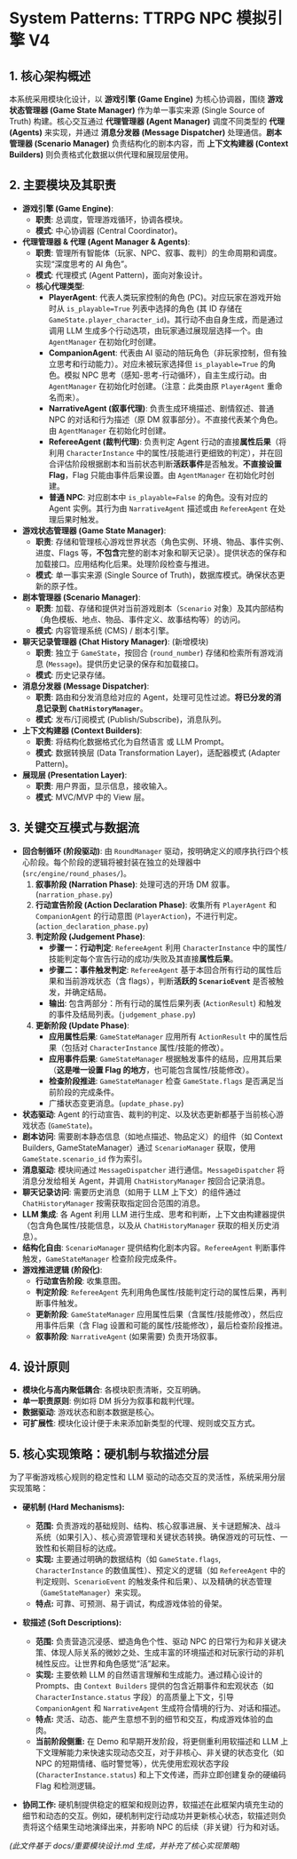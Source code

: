 # System Patterns: TTRPG NPC 模拟引擎 V4

## 1. 核心架构概述

本系统采用模块化设计，以 **游戏引擎 (Game Engine)** 为核心协调器，围绕 **游戏状态管理器 (Game State Manager)** 作为单一事实来源 (Single Source of Truth) 构建。核心交互通过 **代理管理器 (Agent Manager)** 调度不同类型的 **代理 (Agents)** 来实现，并通过 **消息分发器 (Message Dispatcher)** 处理通信。**剧本管理器 (Scenario Manager)** 负责结构化的剧本内容，而 **上下文构建器 (Context Builders)** 则负责格式化数据以供代理和展现层使用。

## 2. 主要模块及其职责

*   **游戏引擎 (Game Engine)**:
    *   **职责**: 总调度，管理游戏循环，协调各模块。
    *   **模式**: 中心协调器 (Central Coordinator)。
*   **代理管理器 & 代理 (Agent Manager & Agents)**:
    *   **职责**: 管理所有智能体（玩家、NPC、叙事、裁判）的生命周期和调度。实现“深度思考的 AI 角色”。
    *   **模式**: 代理模式 (Agent Pattern)，面向对象设计。
    *   **核心代理类型**:
        *   **PlayerAgent**: 代表人类玩家控制的角色 (PC)。对应玩家在游戏开始时从 `is_playable=True` 列表中选择的角色 (其 ID 存储在 `GameState.player_character_id`)。其行动不由自身生成，而是通过调用 LLM 生成多个行动选项，由玩家通过展现层选择一个。由 `AgentManager` 在初始化时创建。
        *   **CompanionAgent**: 代表由 AI 驱动的陪玩角色（非玩家控制，但有独立思考和行动能力）。对应未被玩家选择但 `is_playable=True` 的角色。模拟 NPC 思考（感知-思考-行动循环），自主生成行动。由 `AgentManager` 在初始化时创建。（注意：此类由原 `PlayerAgent` 重命名而来）。
        *   **NarrativeAgent (叙事代理)**: 负责生成环境描述、剧情叙述、普通 NPC 的对话和行为描述（原 DM 叙事部分）。不直接代表某个角色。由 `AgentManager` 在初始化时创建。
        *   **RefereeAgent (裁判代理)**: 负责判定 Agent 行动的直接**属性后果**（将利用 `CharacterInstance` 中的属性/技能进行更细致的判定），并在回合评估阶段根据剧本和当前状态判断**活跃事件**是否触发。**不直接设置 Flag**，Flag 只能由事件后果设置。由 `AgentManager` 在初始化时创建。
        *   **普通 NPC**: 对应剧本中 `is_playable=False` 的角色。没有对应的 Agent 实例。其行为由 `NarrativeAgent` 描述或由 `RefereeAgent` 在处理后果时触发。
*   **游戏状态管理器 (Game State Manager)**:
    *   **职责**: 存储和管理核心游戏世界状态（角色实例、环境、物品、事件实例、进度、Flags 等，**不包含**完整的剧本对象和聊天记录）。提供状态的保存和加载接口。应用结构化后果。处理阶段检查与推进。
    *   **模式**: 单一事实来源 (Single Source of Truth)，数据库模式。确保状态更新的原子性。
*   **剧本管理器 (Scenario Manager)**:
    *   **职责**: 加载、存储和提供对当前游戏剧本（`Scenario` 对象）及其内部结构（角色模板、地点、物品、事件定义、故事结构等）的访问。
    *   **模式**: 内容管理系统 (CMS) / 剧本引擎。
*   **聊天记录管理器 (Chat History Manager)**: (新增模块)
    *   **职责**: 独立于 `GameState`，按回合 (`round_number`) 存储和检索所有游戏消息 (`Message`)。提供历史记录的保存和加载接口。
    *   **模式**: 历史记录存储。
*   **消息分发器 (Message Dispatcher)**:
    *   **职责**: 路由和分发消息给对应的 Agent，处理可见性过滤。**将已分发的消息记录到 `ChatHistoryManager`**。
    *   **模式**: 发布/订阅模式 (Publish/Subscribe)，消息队列。
*   **上下文构建器 (Context Builders)**:
    *   **职责**: 将结构化数据格式化为自然语言 或 LLM Prompt。
    *   **模式**: 数据转换层 (Data Transformation Layer)，适配器模式 (Adapter Pattern)。
*   **展现层 (Presentation Layer)**:
    *   **职责**: 用户界面，显示信息，接收输入。
    *   **模式**: MVC/MVP 中的 View 层。

## 3. 关键交互模式与数据流

*   **回合制循环 (阶段驱动)**: 由 `RoundManager` 驱动，按明确定义的顺序执行四个核心阶段。每个阶段的逻辑将被封装在独立的处理器中 (`src/engine/round_phases/`)。
    1.  **叙事阶段 (Narration Phase)**: 处理可选的开场 DM 叙事。(`narration_phase.py`)
    2.  **行动宣告阶段 (Action Declaration Phase)**: 收集所有 `PlayerAgent` 和 `CompanionAgent` 的行动意图 (`PlayerAction`)，不进行判定。(`action_declaration_phase.py`)
    3.  **判定阶段 (Judgement Phase)**:
        *   **步骤一：行动判定**: `RefereeAgent` 利用 `CharacterInstance` 中的属性/技能判定每个宣告行动的成功/失败及其直接**属性后果**。
        *   **步骤二：事件触发判定**: `RefereeAgent` 基于本回合所有行动的属性后果和当前游戏状态（含 flags），判断**活跃的 `ScenarioEvent`** 是否被触发，并确定结局。
        *   **输出**: 包含两部分：所有行动的属性后果列表 (`ActionResult`) 和触发的事件及结局列表。(`judgement_phase.py`)
    4.  **更新阶段 (Update Phase)**:
        *   **应用属性后果**: `GameStateManager` 应用所有 `ActionResult` 中的属性后果（包括对 `CharacterInstance` 属性/技能的修改）。
        *   **应用事件后果**: `GameStateManager` 根据触发事件的结局，应用其后果（**这是唯一设置 Flag 的地方**，也可能包含属性/技能修改）。
        *   **检查阶段推进**: `GameStateManager` 检查 `GameState.flags` 是否满足当前阶段的完成条件。
        *   广播状态变更消息。(`update_phase.py`)
*   **状态驱动**: Agent 的行动宣告、裁判的判定、以及状态更新都基于当前核心游戏状态 (`GameState`)。
*   **剧本访问**: 需要剧本静态信息（如地点描述、物品定义）的组件（如 Context Builders, GameStateManager）通过 `ScenarioManager` 获取，使用 `GameState.scenario_id` 作为索引。
*   **消息驱动**: 模块间通过 `MessageDispatcher` 进行通信。`MessageDispatcher` 将消息分发给相关 Agent，并调用 `ChatHistoryManager` 按回合记录消息。
*   **聊天记录访问**: 需要历史消息（如用于 LLM 上下文）的组件通过 `ChatHistoryManager` 按需获取指定回合范围的消息。
*   **LLM 集成**: 各 Agent 利用 LLM 进行生成、思考和判断，上下文由构建器提供（包含角色属性/技能信息，以及从 `ChatHistoryManager` 获取的相关历史消息）。
*   **结构化自由**: `ScenarioManager` 提供结构化剧本内容。`RefereeAgent` 判断事件触发，`GameStateManager` 检查阶段完成条件。
*   **游戏推进逻辑 (阶段化)**:
    *   **行动宣告阶段**: 收集意图。
    *   **判定阶段**: `RefereeAgent` 先利用角色属性/技能判定行动的属性后果，再判断事件触发。
    *   **更新阶段**: `GameStateManager` 应用属性后果（含属性/技能修改），然后应用事件后果（含 Flag 设置和可能的属性/技能修改），最后检查阶段推进。
    *   **叙事阶段**: `NarrativeAgent` (如果需要) 负责开场叙事。

## 4. 设计原则

*   **模块化与高内聚低耦合**: 各模块职责清晰，交互明确。
*   **单一职责原则**: 例如将 DM 拆分为叙事和裁判代理。
*   **数据驱动**: 游戏状态和剧本数据是核心。
*   **可扩展性**: 模块化设计便于未来添加新类型的代理、规则或交互方式。

## 5. 核心实现策略：硬机制与软描述分层

为了平衡游戏核心规则的稳定性和 LLM 驱动的动态交互的灵活性，系统采用分层实现策略：

*   **硬机制 (Hard Mechanisms):**
    *   **范围:** 负责游戏的基础规则、结构、核心叙事进展、关卡谜题解决、战斗系统（如果引入）、核心资源管理和关键状态转换。确保游戏的可玩性、一致性和长期目标的达成。
    *   **实现:** 主要通过明确的数据结构（如 `GameState.flags`, `CharacterInstance` 的数值属性）、预定义的逻辑（如 `RefereeAgent` 中的判定规则、`ScenarioEvent` 的触发条件和后果）、以及精确的状态管理（`GameStateManager`）来实现。
    *   **特点:** 可靠、可预测、易于调试，构成游戏体验的骨架。

*   **软描述 (Soft Descriptions):**
    *   **范围:** 负责营造沉浸感、塑造角色个性、驱动 NPC 的日常行为和非关键决策、体现人际关系的微妙之处、生成丰富的环境描述和对玩家行动的非机械性反应。让世界和角色感觉“活”起来。
    *   **实现:** 主要依赖 LLM 的自然语言理解和生成能力。通过精心设计的 Prompts、由 `Context Builders` 提供的包含近期事件和宏观状态（如 `CharacterInstance.status` 字段）的高质量上下文，引导 `CompanionAgent` 和 `NarrativeAgent` 生成符合情境的行为、对话和描述。
    *   **特点:** 灵活、动态、能产生意想不到的细节和交互，构成游戏体验的血肉。
    *   **当前阶段侧重:** 在 Demo 和早期开发阶段，将更侧重利用软描述和 LLM 上下文理解能力来快速实现动态交互，对于非核心、非关键的状态变化（如 NPC 的短期情绪、临时警觉等），优先使用宏观状态字段 (`CharacterInstance.status`) 和上下文传递，而非立即创建复杂的硬编码 Flag 和检测逻辑。

*   **协同工作:** 硬机制提供稳定的框架和规则边界，软描述在此框架内填充生动的细节和动态的交互。例如，硬机制判定行动成功并更新核心状态，软描述则负责将这个结果生动地演绎出来，并影响 NPC 的后续（非关键）行为和对话。

*(此文件基于 docs/重要模块设计.md 生成，并补充了核心实现策略)*
